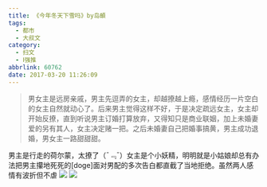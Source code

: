 ```yaml
---
title: 《今年冬天下雪吗》by岛頔
tags:
  - 都市
  - 大叔文
category:
  - 扫文
  - Ⅰ强推
abbrlink: 60762
date: 2017-03-20 11:26:09
---
```

<meta name="referrer" content="no-referrer" />

> 男女主是远房亲戚，男主先逗弄的女主，却越撩越上瘾，感情经历一片空白的女主自然就动心了。后来男主觉得这样不好，于是决定疏远女主，女主却开始反撩，直到听说男主订婚打算放弃，又得知只是商业联姻，加上未婚妻爱的另有其人，女主决定赌一把。之后未婚妻自己把婚事搞黄，男主成功退婚，男女主一路甜甜甜。
<!-- more -->

男主是行走的荷尔蒙，太撩了（¯﹃¯）女主是个小妖精，明明就是小姑娘却总有办法把男主攥地死死的[doge]面对男配的多次告白都直截了当地拒绝。虽然两人感情有波折但不虐
![](https://wx2.sinaimg.cn/mw690/0069kFhhgy1fdtqrp6q1vj30qo1bfgwf.jpg)
![](https://wx2.sinaimg.cn/mw690/0069kFhhgy1fdtqrq2u4zj30qo1bf7e6.jpg)